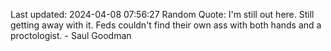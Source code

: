 Last updated: 2024-04-08 07:56:27
Random Quote: I'm still out here. Still getting away with it. Feds couldn't find their own ass with both hands and a proctologist. - Saul Goodman
